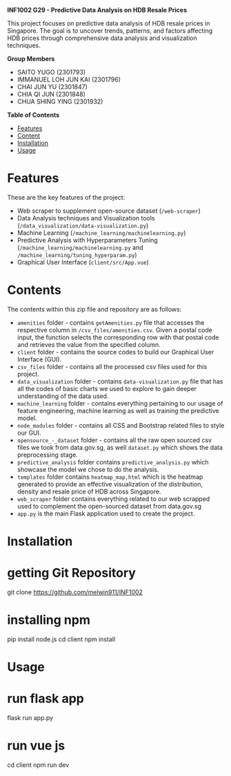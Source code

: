 **INF1002 G29 - Predictive Data Analysis on HDB Resale Prices**

This project focuses on predictive data analysis of HDB resale prices in Singapore. The goal is to uncover trends, patterns, and factors affecting HDB prices through comprehensive data analysis and visualization techniques.

**Group Members** 
* SAITO YUGO (2301793) 
* IMMANUEL LOH JUN KAI (2301796) 
* CHAI JUN YU (2301847)
* CHIA QI JUN (2301848)
* CHUA SHING YING (2301932)

**Table of Contents**
+ [Features](#features)
+ [Content](#contents)
+ [Installation](#installation)
+ [Usage](#usage)


# Features

These are the key features of the project:

- Web scraper to supplement open-source dataset (`/web-scraper`)
- Data Analysis techniques and Visualization tools (`/data_visualization/data-visualization.py`)
- Machine Learning (`/machine_learning/machinelearning.py`)
- Predictive Analysis with Hyperparameters Tuning (`/machine_learning/machinelearning.py` and `/machine_learning/tuning_hyperparam.py`)
- Graphical User Interface (`client/src/App.vue`)


# Contents

The contents within this zip file and repository are as follows:

* `amenities` folder - contains `getAmenities.py` file that accesses the respective column in `/csv_files/amenities.csv`. Given a postal code input, the function selects the corresponding row with that postal code and retrieves the value from the specified column.
* `client` folder - contains the source codes to build our Graphical User Interface (GUI).
* `csv_files` folder - contains all the processed csv files used for this project.
* `data_visualization` folder - contains `data-visualization.py` file that has all the codes of basic charts we used to explore to gain deeper understanding of the data used.
* `machine_learning` folder - contains everything pertaining to our usage of feature engineering, machine learning as well as training the predictive model.
* `node_modules` folder - contains all CSS and Bootstrap related files to style our GUI.
* `opensource_-_dataset` folder - contains all the raw open sourced csv files we took from data.gov.sg, as well `dataset.py` which shows the data preprocessing stage.
* `predictive_analysis` folder contains `predictive_analysis.py` which showcase the model we chose to do the analysis.
* `templates` folder contains `heatmap_map.html` which is the heatmap generated to provide an effective visualization of the distribution, density and resale price of HDB across Singapore.
* `web_scraper` folder contains everything related to our web scrapped used to complement the open-sourced dataset from data.gov.sg
* `app.py` is the main Flask application used to create the project.


# Installation

# getting Git Repository
git clone https://github.com/melwin911/INF1002

# installing npm 
pip install node.js
cd client
npm install


# Usage 

# run flask app
flask run app.py

# run vue js
cd client
npm run dev




